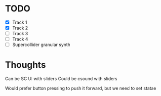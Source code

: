 # TODO

* [X] Track 1
* [X] Track 2
* [ ] Track 3
* [ ] Track 4
* [ ] Supercollider granular synth

# Thoughts

Can be SC UI with sliders
Could be csound with sliders

Would prefer button pressing to push it forward, but we need to set statae
